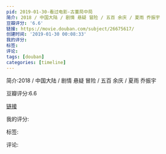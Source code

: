 ```yaml
---
pid: 2019-01-30-看过电影-古董局中局
简介: 2018 / 中国大陆 / 剧情 悬疑 冒险 / 五百 余庆 / 夏雨 乔振宇
豆瓣评分: '6.6'
链接: https://movie.douban.com/subject/26675617/
创建时间: '2019-01-30 00:08:33'
我的评分:
标签:
评论:
tags: [douban]
categories: [timeline]
---
```

简介:2018 / 中国大陆 / 剧情 悬疑 冒险 / 五百 余庆 / 夏雨 乔振宇

豆瓣评分:6.6

[链接](https://movie.douban.com/subject/26675617/)

我的评分:

标签:

评论:

